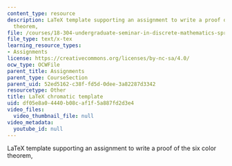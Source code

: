 ```yaml
---
content_type: resource
description: LaTeX template supporting an assignment to write a proof of the six color
  theorem,
file: /courses/18-304-undergraduate-seminar-in-discrete-mathematics-spring-2015/df05e8a04440b08caf1f5a887fd2d3e4_chromatic.tex
file_type: text/x-tex
learning_resource_types:
- Assignments
license: https://creativecommons.org/licenses/by-nc-sa/4.0/
ocw_type: OCWFile
parent_title: Assignments
parent_type: CourseSection
parent_uid: 52ed5162-c38f-fd5d-0dee-3a82287d3342
resourcetype: Other
title: LaTeX chromatic template
uid: df05e8a0-4440-b08c-af1f-5a887fd2d3e4
video_files:
  video_thumbnail_file: null
video_metadata:
  youtube_id: null
---
```

LaTeX template supporting an assignment to write a proof of the six color theorem,